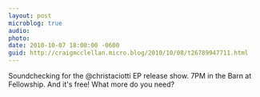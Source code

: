 ```yaml
---
layout: post
microblog: true
audio: 
photo: 
date: 2010-10-07 18:00:00 -0600
guid: http://craigmcclellan.micro.blog/2010/10/08/t26789947711.html
---
```

Soundchecking for the @christaciotti EP release show. 7PM in the Barn at Fellowship. And it's free! What more do you need?
